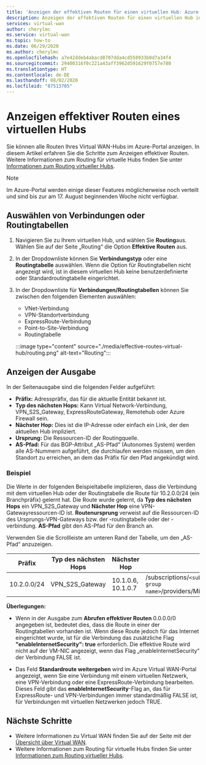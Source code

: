 ```yaml
---
title: 'Anzeigen der effektiven Routen für einen virtuellen Hub: Azure Virtual WAN | Microsoft-Dokumentation'
description: Anzeigen der effektiven Routen für einen virtuellen Hub in Azure Virtual WAN
services: virtual-wan
author: cherylmc
ms.service: virtual-wan
ms.topic: how-to
ms.date: 06/29/2020
ms.author: cherylmc
ms.openlocfilehash: a7e42ddeb4abacd8707dda4cd558933b0d7a34f4
ms.sourcegitcommit: 29400316f0c221a43aff3962d591629f0757e780
ms.translationtype: HT
ms.contentlocale: de-DE
ms.lasthandoff: 08/02/2020
ms.locfileid: "87513705"
---
```

# <a name="view-virtual-hub-effective-routes"></a>Anzeigen effektiver Routen eines virtuellen Hubs

Sie können alle Routen Ihres Virtual WAN-Hubs im Azure-Portal anzeigen. In diesem Artikel erfahren Sie die Schritte zum Anzeigen effektiver Routen. Weitere Informationen zum Routing für virtuelle Hubs finden Sie unter [Informationen zum Routing virtueller Hubs](about-virtual-hub-routing.md).

> [!NOTE]
> Im Azure-Portal werden einige dieser Features möglicherweise noch verteilt und sind bis zur am 17. August beginnenden Woche nicht verfügbar. 
>

## <a name="select-connections-or-route-tables"></a><a name="routing"></a>Auswählen von Verbindungen oder Routingtabellen

1. Navigieren Sie zu Ihrem virtuellen Hub, und wählen Sie **Routing**aus. Wählen Sie auf der Seite „Routing“ die Option **Effektive Routen** aus.
1. In der Dropdownliste können Sie **Verbindungstyp** oder eine **Routingtabelle** auswählen. Wenn die Option für Routingtabellen nicht angezeigt wird, ist in diesem virtuellen Hub keine benutzerdefinierte oder Standardroutingtabelle eingerichtet.
1. In der Dropdownliste für **Verbindungen/Routingtabellen** können Sie zwischen den folgenden Elementen auswählen:

   * VNet-Verbindung
   * VPN-Standortverbindung
   * ExpressRoute-Verbindung
   * Point-to-Site-Verbindung
   * Routingtabelle

   :::image type="content" source="./media/effective-routes-virtual-hub/routing.png" alt-text="Routing":::

## <a name="view-output"></a><a name="output"></a>Anzeigen der Ausgabe

In der Seitenausgabe sind die folgenden Felder aufgeführt:

* **Präfix:** Adresspräfix, das für die aktuelle Entität bekannt ist.
* **Typ des nächsten Hops:** Kann Virtual Network-Verbindung, VPN_S2S_Gateway, ExpressRouteGateway, Remotehub oder Azure Firewall sein.
* **Nächster Hop:** Dies ist die IP-Adresse oder einfach ein Link, der den aktuellen Hub impliziert.
* **Ursprung:** Die Ressourcen-ID der Routingquelle.
* **AS-Pfad:** Für das BGP-Attribut „AS-Pfad“ (Autonomes System) werden alle AS-Nummern aufgeführt, die durchlaufen werden müssen, um den Standort zu erreichen, an dem das Präfix für den Pfad angekündigt wird.

### <a name="example"></a><a name="example"></a>Beispiel

Die Werte in der folgenden Beispieltabelle implizieren, dass die Verbindung mit dem virtuellen Hub oder der Routingtabelle die Route für 10.2.0.0/24 (ein Branchpräfix) gelernt hat. Die Route wurde gelernt, da **Typ des nächsten Hops** ein VPN_S2S_Gateway und **Nächster Hop** eine VPN-Gatewayressourcen-ID ist. **Routenursprung** verweist auf die Ressourcen-ID des Ursprungs-VPN-Gateways bzw. der -routingtabelle oder der -verbindung. **AS-Pfad** gibt den AS-Pfad für den Branch an.

Verwenden Sie die Scrollleiste am unteren Rand der Tabelle, um den „AS-Pfad“ anzuzeigen.

| **Präfix** |  **Typ des nächsten Hops** | **Nächster Hop** |  **Routenursprung** |**AS-Pfad** |
| ---        | ---                | ---          | ---               | ---         |
| 10.2.0.0/24| VPN_S2S_Gateway |10.1.0.6, 10.1.0.7|/subscriptions/`<sub id>`/resourceGroups/`<resource group name>`/providers/Microsoft.Network/vpnGateways/vpngw| 20000|

**Überlegungen:**

* Wenn in der Ausgabe zum **Abrufen effektiver Routen** 0.0.0.0/0 angegeben ist, bedeutet dies, dass die Route in einer der Routingtabellen vorhanden ist. Wenn diese Route jedoch für das Internet eingerichtet wurde, ist für die Verbindung das zusätzliche Flag **"enableInternetSecurity": true** erforderlich. Die effektive Route wird nicht auf der VM-NIC angezeigt, wenn das Flag „enableInternetSecurity“ der Verbindung FALSE ist.

* Das Feld **Standardroute weitergeben** wird im Azure Virtual WAN-Portal angezeigt, wenn Sie eine Verbindung mit einem virtuellen Netzwerk, eine VPN-Verbindung oder eine ExpressRoute-Verbindung bearbeiten. Dieses Feld gibt das **enableInternetSecurity**-Flag an, das für ExpressRoute- und VPN-Verbindungen immer standardmäßig FALSE ist, für Verbindungen mit virtuellen Netzwerken jedoch TRUE.

## <a name="next-steps"></a>Nächste Schritte

* Weitere Informationen zu Virtual WAN finden Sie auf der Seite mit der [Übersicht über Virtual WAN](virtual-wan-about.md).
* Weitere Informationen zum Routing für virtuelle Hubs finden Sie unter [Informationen zum Routing virtueller Hubs](about-virtual-hub-routing.md).

